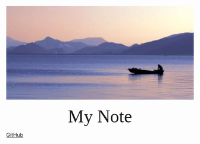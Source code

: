 ![homeImage](./homeImage/homeImage.jpg)

<center><font face="黑体" size=10>My Note</font></center>

[GitHub](./read1.md)
